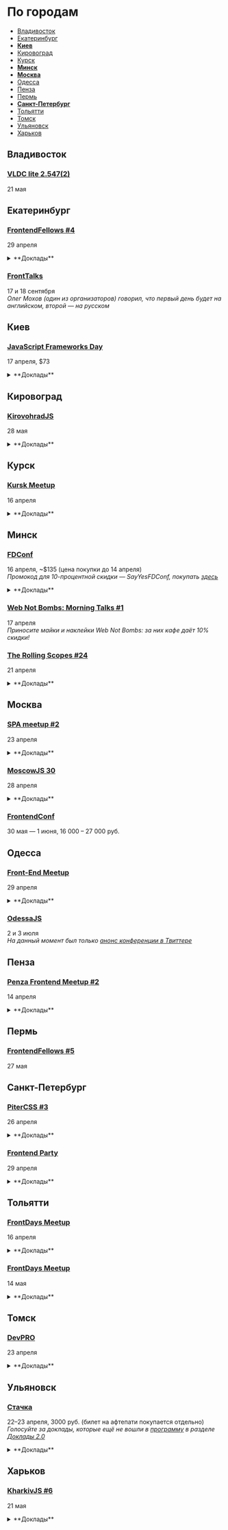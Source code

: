 # По городам

- [Владивосток](#Владивосток)
- [Екатеринбург](#Екатеринбург)
- **[Киев](#Киев)**
- [Кировоград](#Кировоград)
- [Курск](#Курск)
- **[Минск](#Минск)**
- **[Москва](#Москва)**
- [Одесса](#Одесса)
- [Пенза](#Пенза)
- [Пермь](#Пермь)
- **[Санкт-Петербург](#Санкт-Петербург)**
- [Тольятти](#Тольятти)
- [Томск](#Томск)
- [Ульяновск](#Ульяновск)
- [Харьков](#Харьков)

## Владивосток

### [VLDC lite 2.547(2)](https://vldc.timepad.ru/event/318569/)

21 мая

## Екатеринбург

### [FrontendFellows #4](https://frontendfellows.timepad.ru/event/299129/)

29 апреля

<details>
  <summary>**Доклады**</summary>

  - «Тестирование скриншотами», Олег Мохов (Яндекс)
</details>

### [FrontTalks](http://lanyrd.com/2016/fronttalks2016/)

17 и 18 сентября  
*Олег Мохов (один из организаторов) говорил, что первый день будет на английском, второй — на русском*

## Киев

### [JavaScript Frameworks Day](http://frameworksdays.com/event/js-frameworks-day-2016)

17 апреля, $73

<details>
  <summary>**Доклады**</summary>

  - «Боты: возможно, вам не нужен UI», Андрей Листочкин (MustardLabs)
  - «Acceptance Testing in NodeJS: Tools & Approaches», Михаил Боднарчук (Codegyre)
  - «Борьба с асинхронностью в JS», Максим Климишин (GVMachines Inc.)
  - «Интерактивные декларативные графики на React+D3», Алексей Волков (Rumble)
  - «Real-life React», Роман Якобчук (Lifestreet Media)
  - «Angular Components: все уже за, а вы еще нет?, Сергей Больщиков (Wix)
  - «Offline-first приложение на Reflex», Денис Яремов (Lohika)
  - «ES6 - Just Do It», Алексей Косинский (Gulsy Inc)
  - «Ember.js 2 - Future-friendly ambitious apps, that scale!», Michael North (Levanto Financial)
  - «Life of a pixel: Web rendering performance», Martin Naumann (Archilogic)
  - «Shaders - unlocking the GPU with JavaScript», Martin Naumann (Archilogic)
  - «Spec driven development in Microservices», Никита Галкин (Ciklum)
  - «JS Frameworks в перспективе проекта и бизнеса», Юрий Дадычин (Levi9)
  - «Bundling: you are doing it wrong», Алексей Швайка (Hell Yeah LLC)
  - «DevTools an Animated Journey», Umar Hansa (Shazam)
  - «Angular 2. Quickstart», Евгений Сафронов (RIFL Media LLC)
  - «Native JavaScript на мобильных устройствах», Елена Жукова (Upwork/MobiDev)
  - «Behind the terminal», Евгений Обрезков (Onix-Systems)
</details>

## Кировоград

### [KirovohradJS](http://kirovohradjs.com/)

28 мая

<details>
  <summary>**Доклады**</summary>

  - «Функциональная парадигма в JavaScript», Евгений Обрезков
  - «Meteor», Андрей Орел
  - «Шаблоны проектирования в JavaScript», Анастасия Смирнова
  - «Освоение Phaser после Action Script 3», Алексей Извалов
</details>

## Курск

### [Kursk Meetup](https://github.com/kurskmeetup/meetups)

16 апреля

<details>
  <summary>**Доклады**</summary>

  - «Full-stack Clojure in production», Андрей Бутов
  - «Clojure для веганов, Tiny-Lisp для мужчин», Сергей Головин
</details>

## Минск

### [FDConf](http://fdconf.by/)

16 апреля, ~$135 (цена покупки до 14 апреля)  
*Промокод для 10-процентной скидки — SayYesFDConf, покупать [здесь](https://bezkassira.by/buy/konferencij_frontend_dev_conf-1120/)*

<details>
  <summary>**Доклады**</summary>

  - «Service Worker: Let Your Web App Feel Like a Native», Viktor Zozuliak (DataXu/RailsReactor)
  - «Dart: питание и сила для вашего проекта», Евгений Гусев (Wrike)
  - «Redux. From twitter hype to production», Вячеслав Пытель и Евгений Терпиль
  - «Анализ производительности web-приложений в 2016 году», Илья Климов (WookieeLabs)
  - «Migrate your React.js application from (m)Observable to Redux​», Владимир Барсуков (​Scrivito)
  - «CCSO — инструмент для минификации CSS, который недавно вернулся к активной разработке. Зачем?», Роман Дворнов (Avito)
  - «Будь первым», Константин Кривленя (Taucraft)
  - «В погоне за производительностью», Денис Мишунов
  - «Пиринговый веб на JavaScript», Денис Глазков
  - «Scalable Angular 2 Application Architecture», Minko Gechev
  - «Если у вас нету тестов...», Сергей Жигалов (Яндекс)
  - «Introduction to Aurelia», Rob Eisenberg (Blue Spire Consulting)
  - «JavaScript: прошлое, настоящее и будущее», Владимир Дашукевич (XBSoftware)
</details>

### [Web Not Bombs: Morning Talks #1](https://www.facebook.com/events/787367184698396/)

17 апреля  
*Приносите майки и наклейки Web Not Bombs: за них кафе даёт 10% скидки!*

### [The Rolling Scopes #24](http://rollingscopes.com/)

21 апреля

<details>
  <summary>**Доклады**</summary>

  - «Ленивая история про ленивый JavaScript», Денис Влассенко
  - «Как мы разрабатываем Orange Buildboard 2.0», Константин Кривленя
  - «Redux в реальной жизни», Иван Акулов
</details>

## Москва

### [SPA meetup #2](https://moscow-spa.timepad.ru/event/311590/)

23 апреля

<details>
  <summary>**Доклады**</summary>

  - «Упрощаем «жизнь» в большом проекте», Константин Лебедев (Mail.ru)
  - «МРТ для данных», Анастасия Горячева (Avito)
  - «React Native: одного JS мало (режиссерская версия)», Алексей Андросов (Яндекс)
  - «Чему можно научиться у Dart: переносим подходы из Dart и Angular2 в SPA на JavaScript», Алексей Золотых (Wrike)
</details>

### [MoscowJS 30](http://moscowjs.ru/)

28 апреля

<details>
  <summary>**Доклады**</summary>

  - «Введение в GraphQL и Relay», Слинько Вячеслав (ЦИАН Групп)
  - «Можно вообще всё. Раскладка по гриду», Макеев Вадим (Opera)
  - «Быстрее, выше, сильнее в современной архитектуре», Копылов Егор (Яндекс)
  - «Scala для супергеройского фронтенда», Алексей Фомкин (Флексис)
</details>

### [FrontendConf](http://frontendconf.ru/)

30 мая — 1 июня, 16 000 – 27 000 руб.

## Одесса

### [Front-End Meetup](http://expertfridays.com/meetups/front-end-meetup-3/)

29 апреля

<details>
  <summary>**Доклады**</summary>

  - «Progressive Web Apps», Тимофей Лавренюк
  - «Системы сборки для фронтенда», Юрий Федоренко
  - «Mediator & Singleton. Подходы к проектированию и разработке архитектуры», Андрей Лазарев
  - «Используем Jade как HTML препроцессор», Владимир Поздняков
</details>

### [OdessaJS](http://odessajs.org/)

2 и 3 июля  
*На данный момент был только [анонс конференции в Твиттере](https://twitter.com/OdessaJS/status/706957901395415040)*

## Пенза

### [Penza Frontend Meetup #2](https://vk.com/pfm_2)

14 апреля

<details>
  <summary>**Доклады**</summary>

  - «Selenium тесты», Александр Павлов (FunCorp)
  - «API. Средства разработки», Сергей Маковеев, (Веб ё студия)
</details>

## Пермь

### [FrontendFellows #5](https://frontendfellows.timepad.ru/event/299132/)

27 мая

## Санкт-Петербург

### [PiterCSS #3](https://pitercss.timepad.ru/event/318387/)

26 апреля

<details>
  <summary>**Доклады**</summary>

  - «Как начать использовать CSS-модули где угодно», Глеб Поспелов (Злые марсиане)
  - «Ничего ты не знаешь, Джон Сноу. Фронтенд new.vk.com», Слава Шебанов (ВКонтакте)
</details>

### [Frontend Party](https://events.yandex.ru/events/meetings/29-april-2016/)

29 апреля

<details>
  <summary>**Доклады**</summary>

  - «Как оформить npm-пакет», Вячеслав Олиянчук (Яндекс)
  - «Тестирование фронтенда своими руками», Сергей Бережной (Яндекс)
  - «Модульная сборка БЭМ-проектов. И никаких bem-tools», Владимир Гриненко (Яндекс)
</details>

## Тольятти

### [FrontDays Meetup](http://frontdays.ru/)

16 апреля

<details>
  <summary>**Доклады**</summary>

  - «React.js и методологии разработки на нём», Алексей Ульянов (Веблайм)
  - «Знакомьтесь, JWT. Что это такое и зачем он нужен?», Михаил Леванов (EPAM)
  - «Оптимизация загрузки тяжелых страниц», Илья Кучмин (Лаборатория свободных решений)
</details>

### [FrontDays Meetup](http://frontdays.ru/)

14 мая

<details>
  <summary>**Доклады**</summary>

  - «React.js в продакшене», Андрей Захаров (Octoberry)
  - «Кроссплатформенные приложения на js: от web-based к native», Артём Лисовский (Директ лайн)
</details>

## Томск

### [DevPRO](http://devpro.tomsk.ru/)

23 апреля

<details>
  <summary>**Доклады**</summary>

  - «Soft skills сотрудников – залог успешного развития IT-компании», Сергей Дорофеев (Rubius)
  - «Junior to Senior и долина смерти», Стас Елисеев (Userstory)
  - «10 ошибок тестирования программных продуктов», Алексей Архипов (Multipass)
  - «Как перейти от заказной разработки к собственным продуктам», Роман Малахов (ZOOM, bombsquare)
  - «Standing on the shoulders of giants», Ronald Stipek (TapTooiT Inc.)
</details>

## Ульяновск

### [Стачка](http://nastachku.ru/)

22–23 апреля, 3000 руб. (билет на афтепати покупается отдельно)  
*Голосуйте за доклады, которые ещё не вошли в [программу](http://nastachku.ru/schedule) в разделе [Доклады 2.0](http://nastachku.ru/user_lectures)*

<details>
  <summary>**Доклады**</summary>

  - «HTTP/2: мифы и факты», Бартенев Валентин (NGINX, Inc.)
  - «Можно вообще всё. Раскладка по гриду», Макеев Вадим (Opera)
  - «Тестирование фронтенда: миф или реальность?», Чернобров Михаил (Rambler & Co)
  - «В поисках идеальной ахритектуры ui-проекта», Бабич Татьяна (Simbirsoft)
  - «Пожалуйста, введите ваш пароль. Дважды!», Гайнуллин Артур (Cryptogramm)
  - «UX и UI - почему важно внедрять тестирование на начальных этапах», Ваказов Рамис (SimbirSoft)
  - «Взгляд из космоса», Рязанский Сергей (Роскосмос)
  - «Cбор отчетов об ошибках и мониторинг производительности клиентского Javascript», Иноземцев Александр (Headhunter)
  - «Почему нельзя игнорировать GitLab в 2016 году», Немытченко Иван (GitLab)
  - «Что стоит знать о групповой динамике», Савунов Василий (Scrumtrek)
  - «Как мы делаем Банки.ру», Ивлиев Роман (Банки.ру)
  - «Использование File API в Конструкторе Яндекс.Карт», Шмыров Всеволод (Яндекс)
  - «Радости и гадости регрессионного тестирования вёрстки», Малейков Алексей (HTML Academy)
  - «Ренессанс клиентской графики», Корзунов Антон (Яндекс)
  - «CSS-в-JS, HTML-в-JS, ВСЁ-в-JS. Когда всё вокруг JavaScript жить становится гораздо проще», Иванов Алексей (Злые марсиане)
  - «Моя система автоматизированного тестирования», Любин Игорь (auto-testing.ru)
  - «Мониторинг качества работы вашего проекта», Сивко Николай (okmeter.io)
  - «Функциональное реактивное программирование глазами frontend-разработчика», Шебанов Вячеслав (VK)
  - «Применение продвинутых методик функционального тестирования», Конушин Андрей (RSTQB)
  - «Увидеть больше», Беликов Николай (SimbirSoft)
  - «Content based sharding», Кечинов Михаил (REES46)
</details>

## Харьков

### [KharkivJS #6](http://kharkivjs.org/)

21 мая

<details>
  <summary>**Доклады**</summary>

  - «High Performance NodeJS», Евгений Обрезков (Onix-Systems)
  - «The amazing universe of components», Кирилл Яковенко
  - «Better async code with promises», Алексей Швайка (Hell Yeah LLC)
  - «ClojureScript, что ты такое?», Роман Лютиков
  - «Reactive Programming with RxJS», Алексей Богачук
  - «Immutable vs Mutable», Евгений Нежута
  - «У нас в Архитектуре все не очень:)», Дима Малеев (Epam / Lviv Code School)
</details>